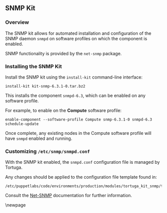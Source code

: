 ## SNMP Kit

### Overview

The SNMP kit allows for automated installation and configuration of the SNMP daemon `snmpd` on software profiles on which the component is enabled.

SNMP functionality is provided by the `net-snmp` package.

### Installing the SNMP Kit

Install the SNMP kit using the `install-kit` command-line interface:

    install-kit kit-snmp-6.3.1-0.tar.bz2

This installs the component `snmpd-6.3`, which can be enabled on any software profile.

For example, to enable on the **Compute** software profile:

    enable-component --software-profile Compute snmp-6.3.1-0 snmpd-6.3
    schedule-update

Once complete, any existing nodes in the Compute software profile will have `snmpd` enabled and running.

### Customizing `/etc/snmp/snmpd.conf`

With the SNMP kit enabled, the `snmpd.conf` configuration file is managed by Tortuga.

Any changes should be applied to the configuration file template found in:

    /etc/puppetlabs/code/environments/production/modules/tortuga_kit_snmp/templates/snmpd.conf.erb

Consult the [Net-SNMP](http://www.net-snmp.org) documentation for further information.

\newpage


